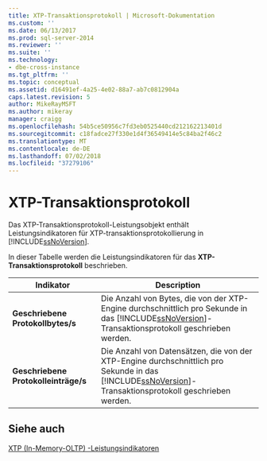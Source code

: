 ```yaml
---
title: XTP-Transaktionsprotokoll | Microsoft-Dokumentation
ms.custom: ''
ms.date: 06/13/2017
ms.prod: sql-server-2014
ms.reviewer: ''
ms.suite: ''
ms.technology:
- dbe-cross-instance
ms.tgt_pltfrm: ''
ms.topic: conceptual
ms.assetid: d16491ef-4a25-4e02-88a7-ab7c0812904a
caps.latest.revision: 5
author: MikeRayMSFT
ms.author: mikeray
manager: craigg
ms.openlocfilehash: 54b5ce50956c7fd3eb0525440cd212162213401d
ms.sourcegitcommit: c18fadce27f330e1d4f36549414e5c84ba2f46c2
ms.translationtype: MT
ms.contentlocale: de-DE
ms.lasthandoff: 07/02/2018
ms.locfileid: "37279106"
---
```

# <a name="xtp-transaction-log"></a>XTP-Transaktionsprotokoll
  Das XTP-Transaktionsprotokoll-Leistungsobjekt enthält Leistungsindikatoren für XTP-transaktionsprotokollierung in [!INCLUDE[ssNoVersion](../../includes/ssnoversion-md.md)].  
  
 In dieser Tabelle werden die Leistungsindikatoren für das **XTP-Transaktionsprotokoll** beschrieben.  
  
|Indikator|Description|  
|-------------|-----------------|  
|**Geschriebene Protokollbytes/s**|Die Anzahl von Bytes, die von der XTP-Engine durchschnittlich pro Sekunde in das [!INCLUDE[ssNoVersion](../../includes/ssnoversion-md.md)]-Transaktionsprotokoll geschrieben werden.|  
|**Geschriebene Protokolleinträge/s**|Die Anzahl von Datensätzen, die von der XTP-Engine durchschnittlich pro Sekunde in das [!INCLUDE[ssNoVersion](../../includes/ssnoversion-md.md)]-Transaktionsprotokoll geschrieben werden.|  
  
## <a name="see-also"></a>Siehe auch  
 [XTP &#40;In-Memory-OLTP&#41; -Leistungsindikatoren](../../integration-services/performance/performance-counters.md)  
  
  
